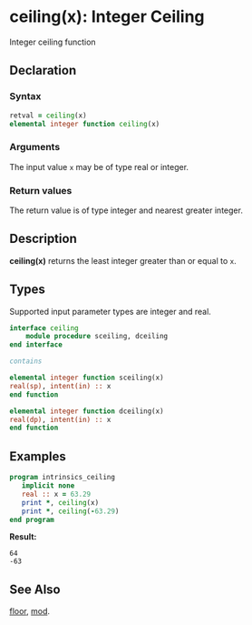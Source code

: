 # ceiling(x): Integer Ceiling

Integer ceiling function

## Declaration

### Syntax

```fortran
retval = ceiling(x)
elemental integer function ceiling(x)
```

### Arguments

The input value `x` may be of type real or integer.

### Return values

The return value is of type integer and nearest greater integer.

## Description

**ceiling(x)** returns the least integer greater than or equal to `x`.

## Types

Supported input parameter types are integer and real.

```fortran
interface ceiling
    module procedure sceiling, dceiling
end interface

contains

elemental integer function sceiling(x)
real(sp), intent(in) :: x
end function

elemental integer function dceiling(x)
real(dp), intent(in) :: x
end function
```

## Examples

```fortran
program intrinsics_ceiling
   implicit none
   real :: x = 63.29
   print *, ceiling(x)
   print *, ceiling(-63.29)
end program
```

**Result:**

```
64
-63
```

## See Also

[floor](floor.md), [mod](mod.md).
